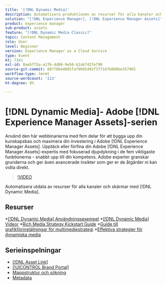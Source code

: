 ```yaml
---
title: '[!DNL Dynamic Media]'
description: Automatisera produktionen av resurser för alla kanaler och skärmar
solution: "[!DNL Experience Manager], [!DNL Experience Manager Assets]"
product: experience manager
sub-product: assets
feature: "[!DNL Dynamic Media Classic]"
topic: Content Management
role: User
level: Beginner
version: Experience Manager as a Cloud Service
type: Event
kt: 7341
exl-id: 8aebf75a-a17b-4d06-9e50-b2ab742fe790
source-git-commit: 88778b44085fa79695d92f37f167b000be357965
workflow-type: tm+mt
source-wordcount: '113'
ht-degree: 0%

---
```


# [!DNL Dynamic Media]- Adobe [!DNL Experience Manager Assets]-serien

Använd den här webbinarierna med fem delar för att bygga upp din kunskapsbas och maximera din investering i Adobe [!DNL Experience Manager Assets]. Upptäck eller förfina din Adobe [!DNL Experience Manager Assets]-expertis med fokuserad djupdykning i de fem viktigaste funktionerna - snabbt upp till din kompetens. Adobe experter granskar grunderna och ger även avancerade insikter som ger er de åtgärder ni kan vidta direkt.

>[!VIDEO](https://video.tv.adobe.com/v/332132/?quality=12&learn=on&hidetitle=true)

Automatisera utdata av resurser för alla kanaler och skärmar med [!DNL Dynamic Media].

## Resurser

*[[!DNL Dynamic Media] Användningsexempel](https://experienceleague.adobe.com/en/docs/experience-manager-cloud-service/content/assets/dynamicmedia/dm-journey/dm-journey-part1)
*[[!DNL Dynamic Media] Videor](https://experienceleague.adobe.com/en/docs/experience-manager-learn/assets/dynamic-media/dynamic-media-overview-feature-video-use#dynamic-media)
*[Rich Media Strategy Kickstart Guide](https://www.adobe.com/content/dam/www/us/en/experience-manager/pdfs/dynamic-media-kickstart-guide-2019.pdf)
*[Guide till grafikförinställningar för multimediestrategi](https://www.adobe.com/content/dam/www/us/en/experience-manager/pdfs/dynamic-media-image-preset-guide.pdf)
*[Effektiva strategier för dynamiska media](https://experienceleague.adobe.com/en/docs/experience-manager-cloud-service/content/assets/dynamicmedia/dm-journey/dm-best-practices)

## Serieinspelningar

* [[!DNL Asset Link]](asset-link.md)
* [[!UICONTROL Brand Portal]](brand-portal.md)
* [Mappstruktur och sökning](folder-structure-search.md)
* [Metadata](metadata.md)
